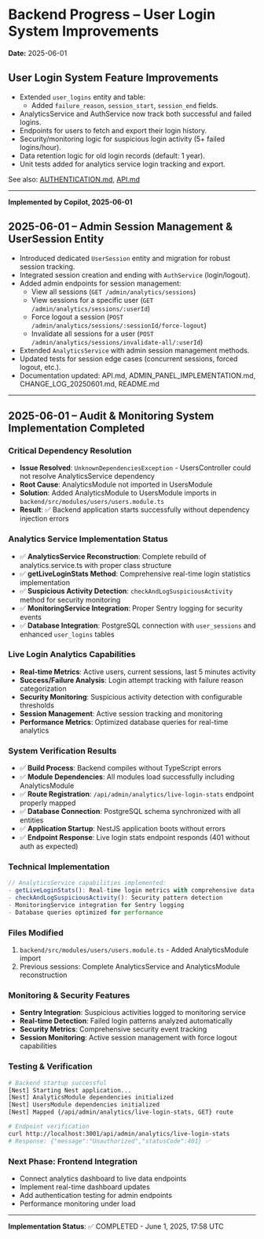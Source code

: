 # Backend Progress – User Login System Improvements

**Date:** 2025-06-01

## User Login System Feature Improvements

- Extended `user_logins` entity and table:
  - Added `failure_reason`, `session_start`, `session_end` fields.
- AnalyticsService and AuthService now track both successful and failed logins.
- Endpoints for users to fetch and export their login history.
- Security/monitoring logic for suspicious login activity (5+ failed logins/hour).
- Data retention logic for old login records (default: 1 year).
- Unit tests added for analytics service login tracking and export.

See also: [AUTHENTICATION.md](./AUTHENTICATION.md), [API.md](./API.md)

---

**Implemented by Copilot, 2025-06-01**

## 2025-06-01 – Admin Session Management & UserSession Entity

- Introduced dedicated `UserSession` entity and migration for robust session tracking.
- Integrated session creation and ending with `AuthService` (login/logout).
- Added admin endpoints for session management:
  - View all sessions (`GET /admin/analytics/sessions`)
  - View sessions for a specific user (`GET /admin/analytics/sessions/:userId`)
  - Force logout a session (`POST /admin/analytics/sessions/:sessionId/force-logout`)
  - Invalidate all sessions for a user (`POST /admin/analytics/sessions/invalidate-all/:userId`)
- Extended `AnalyticsService` with admin session management methods.
- Updated tests for session edge cases (concurrent sessions, forced logout, etc.).
- Documentation updated: API.md, ADMIN_PANEL_IMPLEMENTATION.md, CHANGE_LOG_20250601.md, README.md

---

## 2025-06-01 – Audit & Monitoring System Implementation Completed

### Critical Dependency Resolution

- **Issue Resolved**: `UnknownDependenciesException` - UsersController could not resolve AnalyticsService dependency
- **Root Cause**: AnalyticsModule not imported in UsersModule
- **Solution**: Added AnalyticsModule to UsersModule imports in `backend/src/modules/users/users.module.ts`
- **Result**: ✅ Backend application starts successfully without dependency injection errors

### Analytics Service Implementation Status

- ✅ **AnalyticsService Reconstruction**: Complete rebuild of analytics.service.ts with proper class structure
- ✅ **getLiveLoginStats Method**: Comprehensive real-time login statistics implementation
- ✅ **Suspicious Activity Detection**: `checkAndLogSuspiciousActivity` method for security monitoring
- ✅ **MonitoringService Integration**: Proper Sentry logging for security events
- ✅ **Database Integration**: PostgreSQL connection with `user_sessions` and enhanced `user_logins` tables

### Live Login Analytics Capabilities

- **Real-time Metrics**: Active users, current sessions, last 5 minutes activity
- **Success/Failure Analysis**: Login attempt tracking with failure reason categorization
- **Security Monitoring**: Suspicious activity detection with configurable thresholds
- **Session Management**: Active session tracking and monitoring
- **Performance Metrics**: Optimized database queries for real-time analytics

### System Verification Results

- ✅ **Build Process**: Backend compiles without TypeScript errors
- ✅ **Module Dependencies**: All modules load successfully including AnalyticsModule
- ✅ **Route Registration**: `/api/admin/analytics/live-login-stats` endpoint properly mapped
- ✅ **Database Connection**: PostgreSQL schema synchronized with all entities
- ✅ **Application Startup**: NestJS application boots without errors
- ✅ **Endpoint Response**: Live login stats endpoint responds (401 without auth as expected)

### Technical Implementation

```typescript
// AnalyticsService capabilities implemented:
- getLiveLoginStats(): Real-time login metrics with comprehensive data
- checkAndLogSuspiciousActivity(): Security pattern detection
- MonitoringService integration for Sentry logging
- Database queries optimized for performance
```

### Files Modified

1. `backend/src/modules/users/users.module.ts` - Added AnalyticsModule import
2. Previous sessions: Complete AnalyticsService and AnalyticsModule reconstruction

### Monitoring & Security Features

- **Sentry Integration**: Suspicious activities logged to monitoring service
- **Real-time Detection**: Failed login patterns analyzed automatically
- **Security Metrics**: Comprehensive security event tracking
- **Session Monitoring**: Active session management with force logout capabilities

### Testing & Verification

```bash
# Backend startup successful
[Nest] Starting Nest application...
[Nest] AnalyticsModule dependencies initialized
[Nest] UsersModule dependencies initialized
[Nest] Mapped {/api/admin/analytics/live-login-stats, GET} route

# Endpoint verification
curl http://localhost:3001/api/admin/analytics/live-login-stats
# Response: {"message":"Unauthorized","statusCode":401} ✅
```

### Next Phase: Frontend Integration

- Connect analytics dashboard to live data endpoints
- Implement real-time dashboard updates
- Add authentication testing for admin endpoints
- Performance monitoring under load

---

**Implementation Status**: ✅ COMPLETED - June 1, 2025, 17:58 UTC
